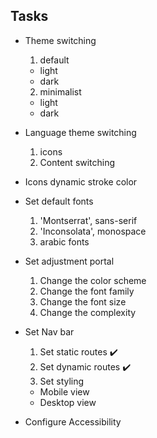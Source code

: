 ## Tasks

* Theme switching 
  1. default 
    * light 
    * dark 
  2. minimalist 
    * light 
    * dark 

* Language theme switching
  1. icons 
  2. Content switching

* Icons dynamic stroke color

* Set default fonts 
  1. 'Montserrat', sans-serif 
  2. 'Inconsolata', monospace 
  3. arabic fonts 

* Set adjustment portal
  1. Change the color scheme
  2. Change the font family
  3. Change the font size
  4. Change the complexity

* Set Nav bar
  1. Set static routes :heavy_check_mark:
  2. Set dynamic routes :heavy_check_mark:
  3. Set styling
    * Mobile view
    * Desktop view

* Configure Accessibility
